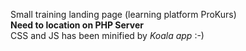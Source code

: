 Small training landing page (learning platform ProKurs)
<br>
<b>Need to location on PHP Server</b>
<br>
CSS and JS has been minified by <em>Koala app</em> :-)